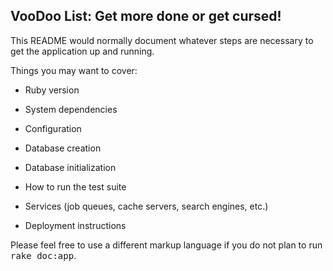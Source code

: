 ## VooDoo List: Get more done or get cursed!

This README would normally document whatever steps are necessary to get the
application up and running.

Things you may want to cover:

* Ruby version

* System dependencies

* Configuration

* Database creation

* Database initialization

* How to run the test suite

* Services (job queues, cache servers, search engines, etc.)

* Deployment instructions



Please feel free to use a different markup language if you do not plan to run
<tt>rake doc:app</tt>.
